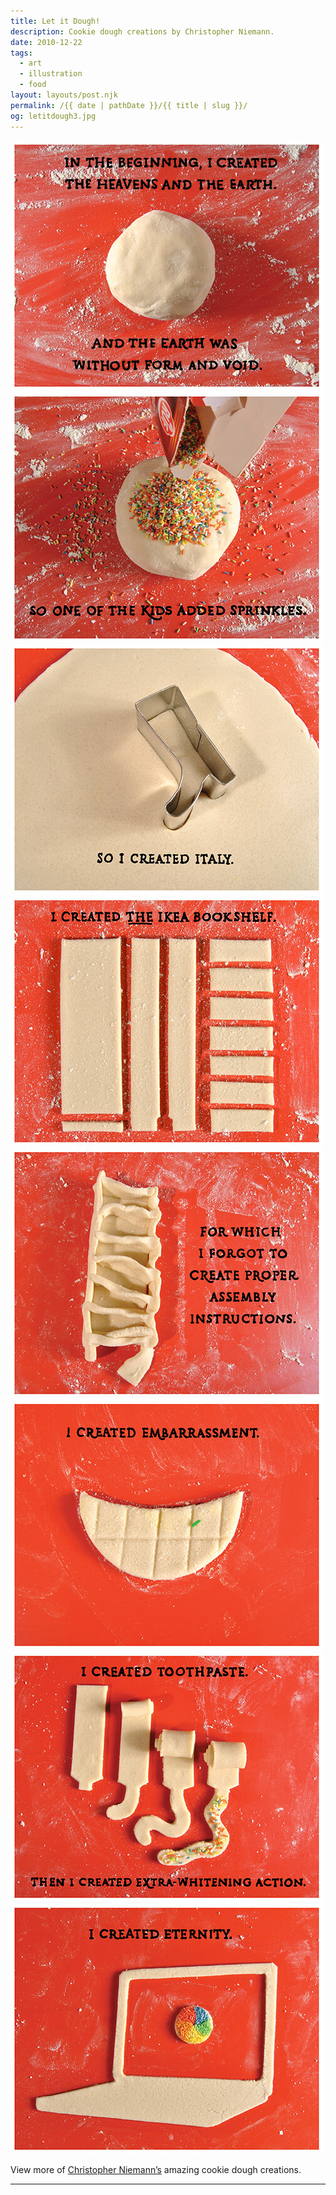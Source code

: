 ```yaml
---
title: Let it Dough!
description: Cookie dough creations by Christopher Niemann.
date: 2010-12-22
tags: 
  - art
  - illustration
  - food
layout: layouts/post.njk
permalink: /{{ date | pathDate }}/{{ title | slug }}/
og: letitdough3.jpg
---
```


![a ball of cookie dough: “In the beginning, I created the heavens and the Erath. And the Earth was without form and void.”](/img/letitdough1.jpg)![pouring a box of rainbow sprinkles on the dough ball: “So one of the kids added sprinkles.”](/img/letitdough2.jpg)![rolled out dough with a boot cookie cutter: “So I created Italy.”](/img/letitdough3.jpg)![“I created the IKEA bookshelf” next to the pieces of a bookshelf laid out in dough](/img/letitdough4.jpg)![a mangled book shelf made of cookie dough: “For which I forgot to create proper assembly instructions.”](/img/letitdough5.jpg)![a smile with a single green sprinkle in the teeth: “I created embarrassment.”](/img/letitdough6.jpg)![dough shaped like toothpaste tubes: “I created toothpaste.”](/img/letitdough7.jpg)![dough shaped like a macbook with a rainbow sprinkles spinning loader: “I created eternity.”](/img/letitdough8.jpg)

View more of [Christopher Niemann’s](http://niemann.blogs.nytimes.com/2010/12/16/let-it-dough/) amazing cookie dough creations.

---
